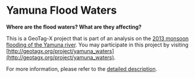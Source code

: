 # Yamuna Flood Waters

**Where are the flood waters? What are they affecting?**

This is a GeoTag-X project that is part of an analysis on the [2013 monsoon flooding of the Yamuna river](http://geotagx.org/project/category/yamunamonsoonflooding2013/). You may participate in this project by visiting [http://geotagx.org/project/yamuna_waters](http://geotagx.org/project/yamuna_waters).

For more information, please refer to the [detailed description](long_description.md).
